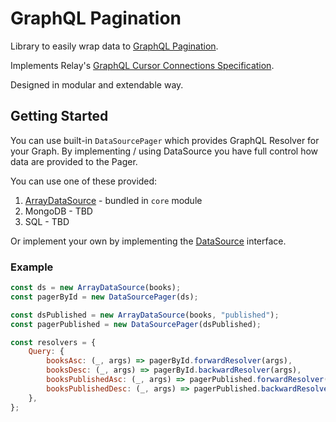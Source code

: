 # GraphQL Pagination

Library to easily wrap data to [GraphQL Pagination](https://graphql.org/learn/pagination/).

Implements Relay's [GraphQL Cursor Connections Specification](https://relay.dev/graphql/connections.htm).

Designed in modular and extendable way.

## Getting Started

You can use built-in `DataSourcePager` which provides GraphQL Resolver for your Graph.
By implementing / using DataSource you have full control how data are provided to the Pager.

You can use one of these provided:

1. [ArrayDataSource](packages/core/src/datasource/ArrayDataSource.ts) - bundled in `core` module
2. MongoDB - TBD
3. SQL - TBD

Or implement your own by implementing the [DataSource](packages/core/src/datasource/DataSource.ts) interface.

### Example

```js
const ds = new ArrayDataSource(books);
const pagerById = new DataSourcePager(ds);

const dsPublished = new ArrayDataSource(books, "published");
const pagerPublished = new DataSourcePager(dsPublished);

const resolvers = {
    Query: {
        booksAsc: (_, args) => pagerById.forwardResolver(args),
        booksDesc: (_, args) => pagerById.backwardResolver(args),
        booksPublishedAsc: (_, args) => pagerPublished.forwardResolver(args),
        booksPublishedDesc: (_, args) => pagerPublished.backwardResolver(args),
    },
};
```